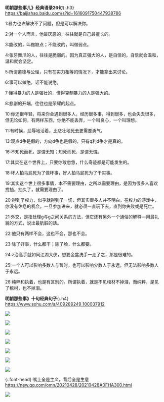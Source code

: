 ```note
```
**明朝那些事儿》经典语录26句**{:.h3}<br>
<https://baijiahao.baidu.com/s?id=1616091750447938786>

1:暴力也许解决不了问题，但是可以解决你。

2:对一个人而言，他最厌恶的，往往就是自己最擅长的。

3:能改的，叫做缺点；不能改的，叫做弱点。

4:张牙舞爪的人，往往是脆弱的。因为真正强大的人，是自信的，自信就会温和，温和就会坚定。

5:所谓道德与公理，只有在实力相等的情况下，才能拿出来讨论。

6:事可以做绝，话不能说绝。

7:懂得暴力的人是强壮的，懂得克制暴力的人是强大的。

8:悲剧的开端，往往也是荣耀的起点。

10:你还很年轻，将来你会遇到很多人，经历很多事，得到很多，也会失去很多，但无论如何，有两样东西，你绝不能丢弃，一个叫良心，一个叫理想。

11:有时候，屈辱地活着，比悲壮地死去更需要勇气。

13:观点d争是假的，方向d争也是假的，只有q利d争才是真的。

16:不知死而死，是谓无知；知死而死，是谓无谓。

17:其实在这个世界上，只要你敢忽悠，什么奇迹都是可能发生的。

18:坏人拍马屁死为了做坏事，好人拍马屁死为了干实事。

19:其实这个世上很多事情，本不需要理由，之所以需要理由，是因为很多人喜欢找抽，抽久了，就需要理由了。

20:得到了权力，似乎就得到了一切，但其实很多人并不明白，在权力的游戏中，你没有休息的机会，一旦参加进来，就必须一直玩下去，直到你失败或是死亡。

21:外交，是指处理g与g之间关系的方法，但它还有另外一个通俗的解释—用最礼貌的方式，说出最肮脏的话。

22:他只有两样不会，这也不会，那也不会。

23:除了好事，什么都干；除了脸，什么都要。

24:z治高手就如同江湖大侠，想要金盆洗手一走了之，那是很难的。

25:一个人可以影响多数人与暂时，也可以影响少数人于永远，但无法影响多数人于永远。

26:纯粹和执着，也是有区别的。所谓执着，就是不见棺材不掉泪，而纯粹，是见了棺材，也不掉泪。

**明朝那些事》十句经典句子**{:.h4}<br>
<https://www.sohu.com/a/409289249_100037912>

![](http://p6.itc.cn/images01/20200723/e85c88bedb484e9a9e9a939ce5843a60.png)

![](http://p4.itc.cn/images01/20200723/da1c43bfbe984472abe0c836d9db6ddd.png)

![](http://p0.itc.cn/images01/20200723/42d4af677669407b989d604feab18038.png)

![](http://p4.itc.cn/images01/20200723/c261d823b8264ff8a375d83b5a1e08bc.png)

![](http://p4.itc.cn/images01/20200723/8d66dc8a65454b4c8442298a0d56f7c7.png)

![](http://p5.itc.cn/images01/20200723/d84cde2fdf934013abb5ef87972a83b8.png)

![](http://p2.itc.cn/images01/20200723/7a12e328e89c43df8e9744531ef5c38c.png)

{:.font-head}
嘴上全是主义，背后全是生意
<br>[
https://new.qq.com/omn/20210428/20210428A0FHA300.html
](
https://new.qq.com/omn/20210428/20210428A0FHA300.html
)

![](http://inews.gtimg.com/newsapp_bt/0/13469389725/)
